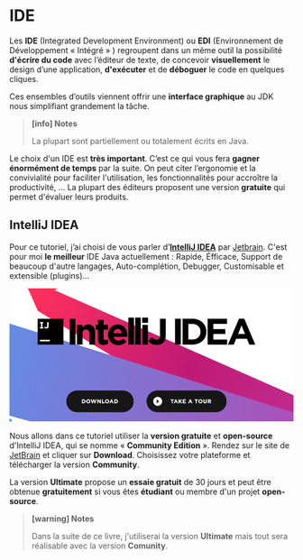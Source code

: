 # IDE

Les **IDE** \(Integrated Development Environment\) ou **EDI**  \(Environnement de Développement « Intégré » \) regroupent dans un même outil la possibilité **d'écrire du code** avec l’éditeur de texte, de concevoir **visuellement** le design d’une application, **d'exécuter** et de **déboguer** le code en quelques cliques.

Ces ensembles d’outils viennent offrir une **interface graphique** au JDK nous simplifiant grandement la tâche.
> **[info] Notes**
>
> La plupart sont partiellement ou totalement écrits en Java.

Le choix d'un IDE est **très important**. C’est ce qui vous fera **gagner énormément de temps** par la suite. On peut citer l’ergonomie et la convivialité pour faciliter l'utilisation, les fonctionnalités pour accroître la productivité, ... La plupart des éditeurs proposent une version **gratuite** qui permet d'évaluer leurs produits.

## IntelliJ IDEA

Pour ce tutoriel, j’ai choisi de vous parler d’[**IntelliJ IDEA**](https://www.jetbrains.com/idea/) par [Jetbrain](https://www.jetbrains.com/). C'est pour moi **le meilleur** IDE Java actuellement : Rapide, Éfficace, Support de beaucoup d'autre langages, Auto-complétion, Debugger, Customisable et extensible \(plugins\)...

![](assets/ide/idea.png)

Nous allons dans ce tutoriel utiliser la **version gratuite** et **open-source** d'IntelliJ IDEA, qui se nomme « **Community Edition** ». Rendez sur le site de [JetBrain](https://www.jetbrains.com/idea/) et cliquer sur **Download**. Choisissez votre plateforme et télécharger la version **Community**.

La version **Ultimate** propose un **essaie gratuit** de 30 jours et peut être obtenue **gratuitement** si vous êtes **étudiant** ou membre d'un projet **open-source**.

> **[warning] Notes**
>
> Dans la suite de ce livre, j'utiliserai la version **Ultimate** mais tout sera réalisable avec la version **Comunity**.

